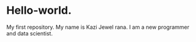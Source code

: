 # Hello-world.
My first repository.
My name is Kazi Jewel rana. I am a new programmer and data scientist.
